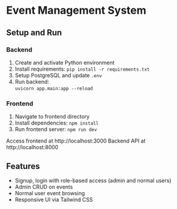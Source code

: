 # Event Management System

## Setup and Run

### Backend

1. Create and activate Python environment
2. Install requirements: `pip install -r requirements.txt`
3. Setup PostgreSQL and update `.env`
4. Run backend:  
   `uvicorn app.main:app --reload`

### Frontend

1. Navigate to frontend directory
2. Install dependencies: `npm install`
3. Run frontend server: `npm run dev`

Access frontend at http://localhost:3000
Backend API at http://localhost:8000

## Features

- Signup, login with role-based access (admin and normal users)
- Admin CRUD on events
- Normal user event browsing
- Responsive UI via Tailwind CSS
